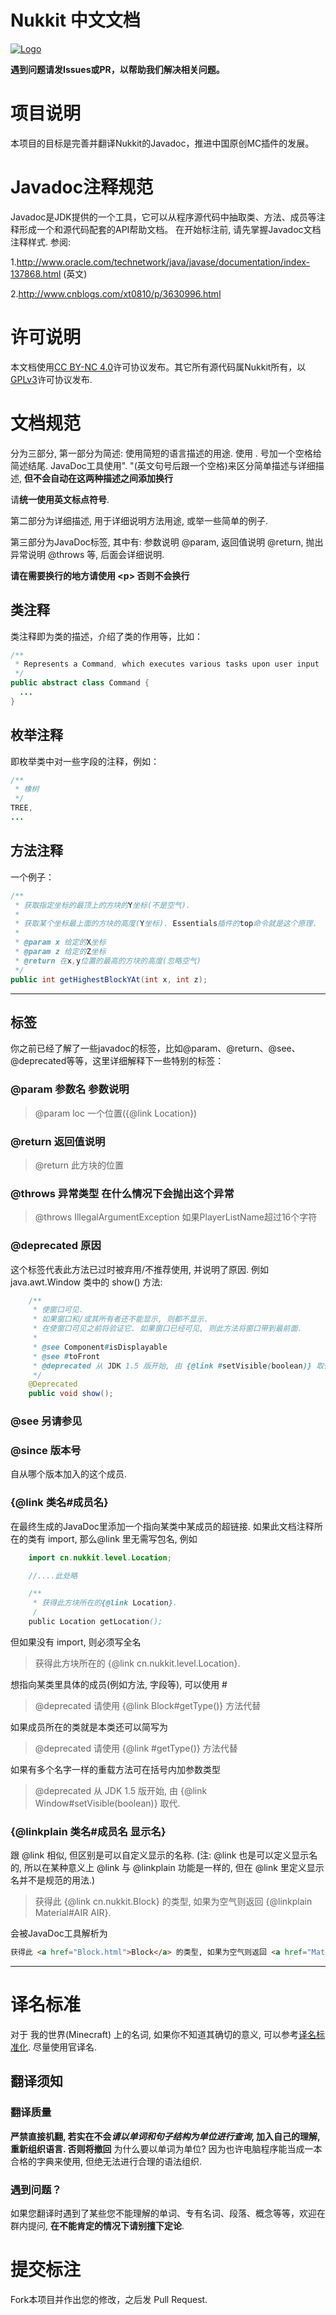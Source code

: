# Nukkit 中文文档
[![Logo](https://raw.githubusercontent.com/NukkitX/Nukkit/master/.github/images/banner.png)](https://github.com/wode490390/Nukkit/tree/javadoc/ "Nukkit 中文文档")

**遇到问题请发Issues或PR，以帮助我们解决相关问题。**
# 项目说明
本项目的目标是完善并翻译Nukkit的Javadoc，推进中国原创MC插件的发展。
# Javadoc注释规范
Javadoc是JDK提供的一个工具，它可以从程序源代码中抽取类、方法、成员等注释形成一个和源代码配套的API帮助文档。
在开始标注前, 请先掌握Javadoc文档注释样式.
参阅:

1.http://www.oracle.com/technetwork/java/javase/documentation/index-137868.html (英文)

2.http://www.cnblogs.com/xt0810/p/3630996.html
# 许可说明
本文档使用[CC BY-NC 4.0](https://creativecommons.org/licenses/by-nc/4.0/)许可协议发布。其它所有源代码属Nukkit所有，以[GPLv3](https://github.com/NukkitX/Nukkit/blob/master/LICENSE)许可协议发布.
# 文档规范
分为三部分, 第一部分为简述: 使用简短的语言描述的用途.
使用 . 号加一个空格给简述结尾. JavaDoc工具使用". "(英文句号后跟一个空格)来区分简单描述与详细描述, **但不会自动在这两种描述之间添加换行**

请**统一使用英文标点符号**.

第二部分为详细描述, 用于详细说明方法用途, 或举一些简单的例子.

第三部分为JavaDoc标签, 其中有: 参数说明 @param, 返回值说明 @return, 抛出异常说明 @throws 等, 后面会详细说明.

**请在需要换行的地方请使用 &lt;p&gt; 否则不会换行**
## 类注释
类注释即为类的描述，介绍了类的作用等，比如：
```java
/**
 * Represents a Command, which executes various tasks upon user input
 */
public abstract class Command {
  ...
}
```
## 枚举注释
即枚举类中对一些字段的注释，例如：
```java
/**
 * 橡树
 */
TREE,
...
```
## 方法注释
一个例子：
```java
/**
 * 获取指定坐标的最顶上的方块的Y坐标(不是空气).  
 * 
 * 获取某个坐标最上面的方块的高度(Y坐标). Essentials插件的top命令就是这个原理.
 *
 * @param x 给定的X坐标
 * @param z 给定的Z坐标
 * @return 在x,y位置的最高的方块的高度(忽略空气)
 */
public int getHighestBlockYAt(int x, int z);
```
-----
## 标签
你之前已经了解了一些javadoc的标签，比如@param、@return、@see、@deprecated等等，这里详细解释下一些特别的标签：
### **@param 参数名 参数说明**
> @param loc 一个位置({@link Location})

### **@return 返回值说明**
> @return 此方块的位置

### **@throws 异常类型 在什么情况下会抛出这个异常**
> @throws IllegalArgumentException 如果PlayerListName超过16个字符

### **@deprecated 原因**
这个标签代表此方法已过时被弃用/不推荐使用, 并说明了原因.
例如 java.awt.Window 类中的 show() 方法:
```java
    /**
     * 使窗口可见.
     * 如果窗口和/或其所有者还不能显示, 则都不显示.
     * 在使窗口可见之前将验证它. 如果窗口已经可见, 则此方法将窗口带到最前面.
     *
     * @see Component#isDisplayable
     * @see #toFront
     * @deprecated 从 JDK 1.5 版开始, 由 {@link #setVisible(boolean)} 取代.
     */
    @Deprecated
    public void show();
```

### **@see 另请参见**

### **@since 版本号**
自从哪个版本加入的这个成员.

### **{@link 类名#成员名}**
在最终生成的JavaDoc里添加一个指向某类中某成员的超链接.
如果此文档注释所在的类有 import, 那么@link 里无需写包名, 例如
```java
    import cn.nukkit.level.Location;

    //....此处略

    /**
     * 获得此方块所在的{@link Location}.
     /
    public Location getLocation();
```
但如果没有 import, 则必须写全名
> 获得此方块所在的 {@link cn.nukkit.level.Location}.

想指向某类里具体的成员(例如方法, 字段等), 可以使用 #
> @deprecated 请使用 {@link Block#getType()} 方法代替

如果成员所在的类就是本类还可以简写为
> @deprecated 请使用 {@link #getType()} 方法代替

如果有多个名字一样的重载方法可在括号内加参数类型
> @deprecated 从 JDK 1.5 版开始, 由 {@link Window#setVisible(boolean)} 取代.


### **{@linkplain 类名#成员名 显示名}**
跟 @link 相似, 但区别是可以自定义显示的名称.
(注: @link 也是可以定义显示名的, 所以在某种意义上 @link 与 @linkplain 功能是一样的, 但在 @link 里定义显示名并不是规范的用法.)
> 获得此 {@link cn.nukkit.Block} 的类型, 如果为空气则返回 {@linkplain Material#AIR AIR}.

会被JavaDoc工具解析为
```html
获得此 <a href="Block.html">Block</a> 的类型, 如果为空气则返回 <a href="Material.html#AIR">AIR</a>.
```
-----
# 译名标准
对于 我的世界(Minecraft) 上的名词, 如果你不知道其确切的意义, 可以参考[译名标准化](https://minecraft-zh.gamepedia.com/Minecraft_Wiki:%E8%AF%91%E5%90%8D%E6%A0%87%E5%87%86%E5%8C%96). 尽量使用官译名.

## 翻译须知
### 翻译质量
**严禁直接机翻, 若实在不会*请以单词和句子结构为单位进行查询*, 加入自己的理解, 重新组织语言. 否则将撤回**
为什么要以单词为单位? 因为也许电脑程序能当成一本合格的字典来使用, 但绝无法进行合理的语法组织.
### 遇到问题？
如果您翻译时遇到了某些您不能理解的单词、专有名词、段落、概念等等，欢迎在群内提问, **在不能肯定的情况下请别擅下定论**.
# 提交标注
Fork本项目并作出您的修改，之后发 Pull Request.
